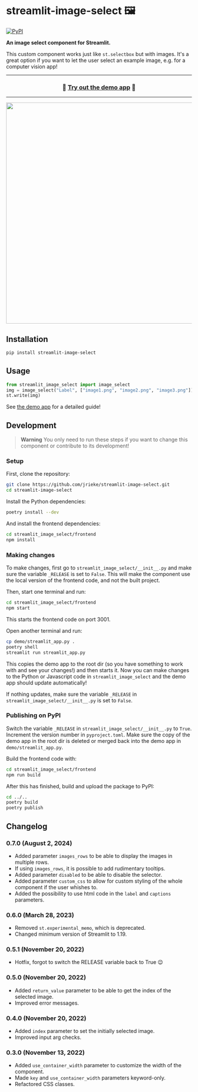 # streamlit-image-select 🖼️

[![PyPI](https://img.shields.io/pypi/v/streamlit-image-select)](https://pypi.org/project/streamlit-image-select/)

**An image select component for Streamlit.**

This custom component works just like `st.selectbox` but with images. It's a great option
if you want to let the user select an example image, e.g. for a computer vision app!

---

<h3 align="center">
  🏃 <a href="https://image-select.streamlitapp.com/">Try out the demo app</a> 🏃
</h3>

---

<p align="center">
    <a href="https://image-select.streamlitapp.com/"><img src="images/demo.gif" width=600></a>
</p>


## Installation

```bash
pip install streamlit-image-select
```

## Usage

```python
from streamlit_image_select import image_select
img = image_select("Label", ["image1.png", "image2.png", "image3.png"])
st.write(img)
```

See [the demo app](https://image-select.streamlitapp.com/) for a detailed guide!


## Development

> **Warning**
> You only need to run these steps if you want to change this component or 
contribute to its development!

### Setup

First, clone the repository:

```bash
git clone https://github.com/jrieke/streamlit-image-select.git
cd streamlit-image-select
```

Install the Python dependencies:

```bash
poetry install --dev
```

And install the frontend dependencies:

```bash
cd streamlit_image_select/frontend
npm install
```

### Making changes

To make changes, first go to `streamlit_image_select/__init__.py` and make sure the 
variable `_RELEASE` is set to `False`. This will make the component use the local 
version of the frontend code, and not the built project. 

Then, start one terminal and run:

```bash
cd streamlit_image_select/frontend
npm start
```

This starts the frontend code on port 3001.

Open another terminal and run:

```bash
cp demo/streamlit_app.py .
poetry shell
streamlit run streamlit_app.py
```

This copies the demo app to the root dir (so you have something to work with and see 
your changes!) and then starts it. Now you can make changes to the Python or Javascript 
code in `streamlit_image_select` and the demo app should update automatically!

If nothing updates, make sure the variable `_RELEASE` in `streamlit_image_select/__init__.py` is set to `False`. 


### Publishing on PyPI

Switch the variable `_RELEASE` in `streamlit_image_select/__init__.py` to `True`. 
Increment the version number in `pyproject.toml`. Make sure the copy of the demo app in 
the root dir is deleted or merged back into the demo app in `demo/streamlit_app.py`.

Build the frontend code with:

```bash
cd streamlit_image_select/frontend
npm run build
```

After this has finished, build and upload the package to PyPI:

```bash
cd ../..
poetry build
poetry publish
```

## Changelog

### 0.7.0 (August 2, 2024)
- Added parameter `images_rows` to be able to display the images in multiple rows.
- If using `images_rows`, it is possible to add rudimentary tooltips.
- Added parameter `disabled` to be able to disable the selector.
- Added parameter `custom_css` to allow for custom styling of the whole component if the user whishes to.
- Added the possibility to use html code in the `label` and `captions` parameters.
### 0.6.0 (March 28, 2023)
- Removed `st.experimental_memo`, which is deprecated. 
- Changed minimum version of Streamlit to 1.19.
  
### 0.5.1 (November 20, 2022)
- Hotfix, forgot to switch the RELEASE variable back to True :wink:

### 0.5.0 (November 20, 2022)
- Added `return_value` parameter to be able to get the index of the selected image.
- Improved error messages. 

### 0.4.0 (November 20, 2022)
- Added `index` parameter to set the initially selected image.
- Improved input arg checks. 

### 0.3.0 (November 13, 2022)
- Added `use_container_width` parameter to customize the width of the component. 
- Made `key` and `use_container_width` parameters keyword-only.
- Refactored CSS classes.

